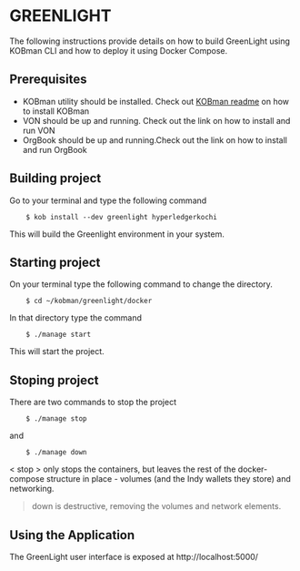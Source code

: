 # GREENLIGHT
The following instructions provide details on how to build GreenLight using KOBman CLI and how to deploy it using Docker Compose. 

## Prerequisites
* KOBman utility should be installed. Check out <a href="https://github.com/EtricKombat/KOBman/blob/master/README.md">KOBman  readme</a> on how to install KOBman   
* VON should be up and running. Check out the link on how to install and run VON
* OrgBook should be up and running.Check out the link on how to install and run OrgBook

## Building project

Go to your terminal and type the following command

        $ kob install --dev greenlight hyperledgerkochi

This will build the Greenlight environment in your system.

## Starting project

On your terminal type the following command to change the directory.

        $ cd ~/kobman/greenlight/docker
        
In that directory type the command

        $ ./manage start

This will start the project.

## Stoping project

There are two commands to stop the project

        $ ./manage stop

and

        $ ./manage down
        
< stop > only stops the containers, but leaves the rest of the docker-compose structure in place - volumes (and the Indy wallets they store) and networking.

> down is destructive, removing the volumes and network elements.
        
## Using the Application

The GreenLight user interface is exposed at http://localhost:5000/
        



